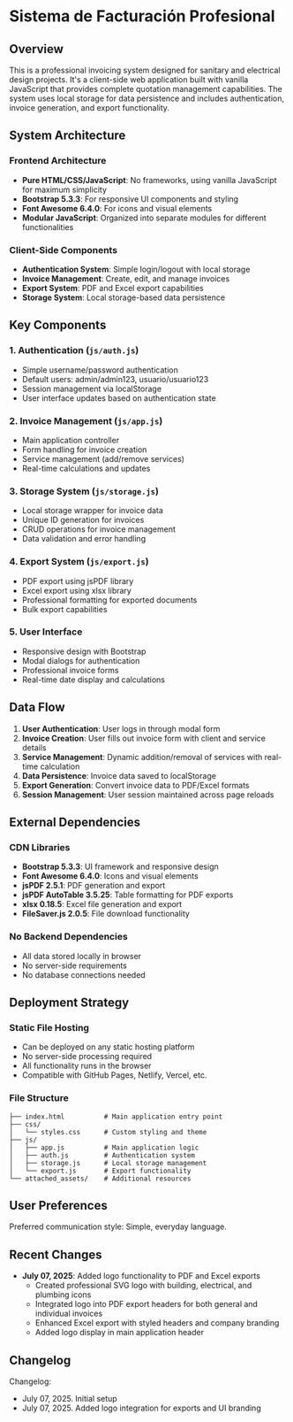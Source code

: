 # Sistema de Facturación Profesional

## Overview

This is a professional invoicing system designed for sanitary and electrical design projects. It's a client-side web application built with vanilla JavaScript that provides complete quotation management capabilities. The system uses local storage for data persistence and includes authentication, invoice generation, and export functionality.

## System Architecture

### Frontend Architecture
- **Pure HTML/CSS/JavaScript**: No frameworks, using vanilla JavaScript for maximum simplicity
- **Bootstrap 5.3.3**: For responsive UI components and styling
- **Font Awesome 6.4.0**: For icons and visual elements
- **Modular JavaScript**: Organized into separate modules for different functionalities

### Client-Side Components
- **Authentication System**: Simple login/logout with local storage
- **Invoice Management**: Create, edit, and manage invoices
- **Export System**: PDF and Excel export capabilities
- **Storage System**: Local storage-based data persistence

## Key Components

### 1. Authentication (`js/auth.js`)
- Simple username/password authentication
- Default users: admin/admin123, usuario/usuario123
- Session management via localStorage
- User interface updates based on authentication state

### 2. Invoice Management (`js/app.js`)
- Main application controller
- Form handling for invoice creation
- Service management (add/remove services)
- Real-time calculations and updates

### 3. Storage System (`js/storage.js`)
- Local storage wrapper for invoice data
- Unique ID generation for invoices
- CRUD operations for invoice management
- Data validation and error handling

### 4. Export System (`js/export.js`)
- PDF export using jsPDF library
- Excel export using xlsx library
- Professional formatting for exported documents
- Bulk export capabilities

### 5. User Interface
- Responsive design with Bootstrap
- Modal dialogs for authentication
- Professional invoice forms
- Real-time date display and calculations

## Data Flow

1. **User Authentication**: User logs in through modal form
2. **Invoice Creation**: User fills out invoice form with client and service details
3. **Service Management**: Dynamic addition/removal of services with real-time calculation
4. **Data Persistence**: Invoice data saved to localStorage
5. **Export Generation**: Convert invoice data to PDF/Excel formats
6. **Session Management**: User session maintained across page reloads

## External Dependencies

### CDN Libraries
- **Bootstrap 5.3.3**: UI framework and responsive design
- **Font Awesome 6.4.0**: Icons and visual elements
- **jsPDF 2.5.1**: PDF generation and export
- **jsPDF AutoTable 3.5.25**: Table formatting for PDF exports
- **xlsx 0.18.5**: Excel file generation and export
- **FileSaver.js 2.0.5**: File download functionality

### No Backend Dependencies
- All data stored locally in browser
- No server-side requirements
- No database connections needed

## Deployment Strategy

### Static File Hosting
- Can be deployed on any static hosting platform
- No server-side processing required
- All functionality runs in the browser
- Compatible with GitHub Pages, Netlify, Vercel, etc.

### File Structure
```
├── index.html          # Main application entry point
├── css/
│   └── styles.css      # Custom styling and theme
├── js/
│   ├── app.js          # Main application logic
│   ├── auth.js         # Authentication system
│   ├── storage.js      # Local storage management
│   └── export.js       # Export functionality
└── attached_assets/    # Additional resources
```

## User Preferences

Preferred communication style: Simple, everyday language.

## Recent Changes

- **July 07, 2025**: Added logo functionality to PDF and Excel exports
  - Created professional SVG logo with building, electrical, and plumbing icons
  - Integrated logo into PDF export headers for both general and individual invoices
  - Enhanced Excel export with styled headers and company branding
  - Added logo display in main application header

## Changelog

Changelog:
- July 07, 2025. Initial setup
- July 07, 2025. Added logo integration for exports and UI branding